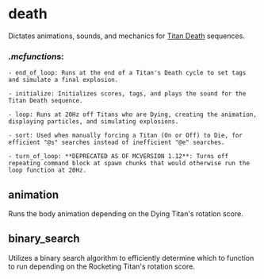 # death
Dictates animations, sounds, and mechanics for [Titan Death](https://youtu.be/y-IKluIf1MI) sequences.

### *.mcfunction*s:
    - end_of_loop: Runs at the end of a Titan's Death cycle to set tags and simulate a final explosion.
    
    - initialize: Initializes scores, tags, and plays the sound for the Titan Death sequence.
    
    - loop: Runs at 20Hz off Titans who are Dying, creating the animation, displaying particles, and simulating explosions.
    
    - sort: Used when manually forcing a Titan (On or Off) to Die, for efficient "@s" searches instead of inefficient "@e" searches.
    
    - turn_of_loop: **DEPRECATED AS OF MCVERSION 1.12**: Turns off repeating command block at spawn chunks that would otherwise run the loop function at 20Hz.
    
## animation
Runs the body animation depending on the Dying Titan's rotation score.

## binary_search
Utilizes a binary search algorithm to efficiently determine which to function to run depending on the Rocketing Titan's rotation score.
